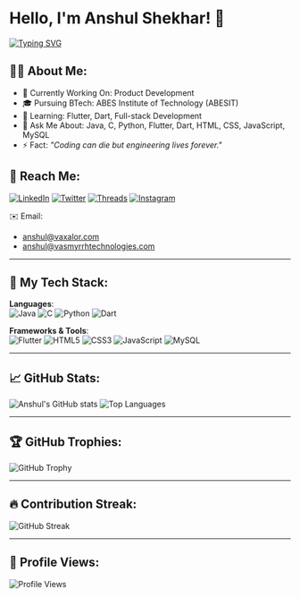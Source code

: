 # Hello, I'm Anshul Shekhar! 👋
[![Typing SVG](https://readme-typing-svg.demolab.com?font=Fira+Code&size=24&pause=1000&color=F70000&center=true&vCenter=true&width=435&lines=Passionate+Engineer;Full-Stack+Developer;Tech+Explorer)](https://git.io/typing-svg)

## 👨‍💻 About Me:
- 🔭 Currently Working On: Product Development
- 🎓 Pursuing BTech: ABES Institute of Technology (ABESIT)
- 🌱 Learning: Flutter, Dart, Full-stack Development
- 💬 Ask Me About: Java, C, Python, Flutter, Dart, HTML, CSS, JavaScript, MySQL
- ⚡ Fact: *"Coding can die but engineering lives forever."*

## 📧 Reach Me:
[![LinkedIn](https://img.shields.io/badge/LinkedIn-blue?style=for-the-badge&logo=linkedin)](https://www.linkedin.com/in/anshul-shekhar-/)
[![Twitter](https://img.shields.io/badge/X-black?style=for-the-badge&logo=twitter)](https://x.com/anshul__shekhar)
[![Threads](https://img.shields.io/badge/Threads-black?style=for-the-badge&logo=threads)](https://www.threads.com/@anshul_shekhar_)
[![Instagram](https://img.shields.io/badge/Instagram-purple?style=for-the-badge&logo=instagram)](https://www.instagram.com/anshul_shekhar_/)

✉️ Email:  
- anshul@vaxalor.com  
- anshul@vasmyrrhtechnologies.com  

---

## 🚀 My Tech Stack:
**Languages**:  
![Java](https://img.shields.io/badge/Java-%23ED8B00?style=for-the-badge&logo=java&logoColor=white)
![C](https://img.shields.io/badge/C-00599C?style=for-the-badge&logo=c&logoColor=white)
![Python](https://img.shields.io/badge/Python-3670A0?style=for-the-badge&logo=python&logoColor=ffdd54)
![Dart](https://img.shields.io/badge/Dart-0175C2?style=for-the-badge&logo=dart&logoColor=white)

**Frameworks & Tools**:  
![Flutter](https://img.shields.io/badge/Flutter-02569B?style=for-the-badge&logo=flutter&logoColor=white)
![HTML5](https://img.shields.io/badge/HTML5-E34F26?style=for-the-badge&logo=html5&logoColor=white)
![CSS3](https://img.shields.io/badge/CSS3-1572B6?style=for-the-badge&logo=css3&logoColor=white)
![JavaScript](https://img.shields.io/badge/JavaScript-F7DF1E?style=for-the-badge&logo=javascript&logoColor=black)
![MySQL](https://img.shields.io/badge/MySQL-00000F?style=for-the-badge&logo=mysql&logoColor=white)

---

## 📈 GitHub Stats:
![Anshul's GitHub stats](https://github-readme-stats.vercel.app/api?username=yourgithubusername&show_icons=true&theme=radical)
![Top Languages](https://github-readme-stats.vercel.app/api/top-langs/?username=yourgithubusername&layout=compact&theme=radical)

---

## 🏆 GitHub Trophies:
![GitHub Trophy](https://github-profile-trophy.vercel.app/?username=yourgithubusername&theme=radical)

---

## 🔥 Contribution Streak:
![GitHub Streak](https://streak-stats.demolab.com?user=yourgithubusername&theme=radical)

---

## 👀 Profile Views:
![Profile Views](https://komarev.com/ghpvc/?username=yourgithubusername&label=Profile%20views&color=0e75b6&style=flat)

